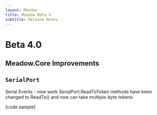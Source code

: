 ```yaml
---
layout: Meadow
title: Meadow Beta 4
subtitle: Release Notes
---
```



# Beta 4.0

## Meadow.Core Improvements

## `SerialPort`

Serial Events - now work
SerialPort.ReadToToken methods have been changed to ReadTo() and now can take multiple-byte tokens:

[code sample]